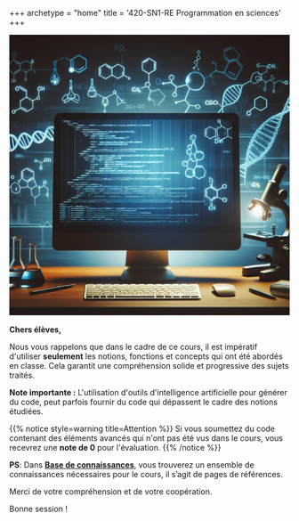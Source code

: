 +++
archetype = "home"
title = '420-SN1-RE  Programmation en sciences'
+++

![420-SN1-RE](./prog-sciences.jpg?width=20vw)


**Chers élèves,**

Nous vous rappelons que dans le cadre de ce cours, il est impératif d'utiliser **seulement** les notions, fonctions et concepts qui ont été abordés en classe. Cela garantit une compréhension solide et progressive des sujets traités.

**Note importante :** L'utilisation d'outils d'intelligence artificielle pour générer du code, peut parfois fournir du code qui dépassent le cadre des notions étudiées. 


{{% notice style=warning title=Attention %}}
Si vous soumettez du code contenant des éléments avancés qui n'ont pas été vus dans le cours, vous recevrez une **note de 0** pour l'évaluation.
{{% /notice %}}

**PS**: Dans [**Base de connaissances**](../Base-de-connaissances), vous trouverez un ensemble de connaissances nécessaires pour le cours, il s’agit de pages de références.


Merci de votre compréhension et de votre coopération.  

Bonne session !
